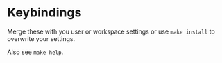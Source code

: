 # Keybindings
Merge these with you user or workspace settings
or use `make install` to overwrite your settings.

Also see `make help`.